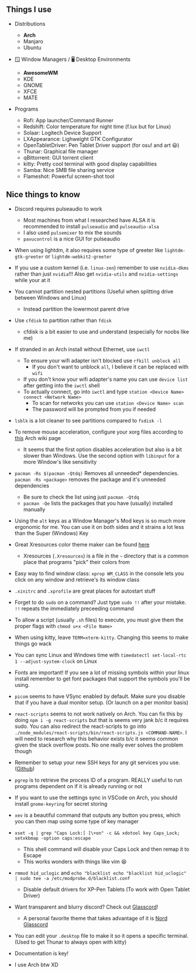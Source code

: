## Things I use

- Distributions
  - **Arch**
  - Manjaro
  - Ubuntu

- 🪟 Window Managers / 🖥 Desktop Environments
  - **AwesomeWM**
  - KDE
  - GNOME
  - XFCE
  - MATE

- Programs
  - Rofi: App launcher/Command Runner
  - Redshift: Color temperature for night time (f.lux but for Linux)
  - Solaar: Logitech Device Support
  - LXAppearance: Lighweight GTK Configurator
  - OpenTabletDriver: Pen Tablet Driver support (for osu! and art 😃)
  - Thunar: Graphical file manager
  - qBittorrent: GUI torrent client
  - kitty: Pretty cool terminal with good display capabilities
  - Samba: Nice SMB file sharing service
  - Flameshot: Powerful screen-shot tool

## Nice things to know

- Discord requires pulseaudio to work
  - Most machines from what I researched have ALSA it is recommended to install
  `pulseaudio` and `pulseaudio-alsa`
  - I also used `pulsemixer` to mix the sounds
  - `pavucontrol` is a nice GUI for pulseaudio

- When using lightdm, it also requires some type of greeter like `lightdm-gtk-greeter`
  or `lightdm-webkit2-greeter`

- If you use a custom kernel (i.e. `linux-zen`) remember to use `nvidia-dkms` rather
  than just `nvidia`!!! Also get `nvidia-utils` and `nvidia-settings` while your at it

- You cannot partition nested partitions (Useful when splitting drive
  between Windows and Linux)
  - Instead partition the lowermost parent drive

- Use `cfdisk` to partition rather than `fdisk`
  - cfdisk is a bit easier to use and understand (especially for noobs like me)

- If stranded in an Arch install without Ethernet, use `iwctl`
  - To ensure your wifi adapter isn't blocked use `rfkill unblock all`
    - If you don't want to unblock `all`, I believe it can be replaced with `wifi`
  - If you don't know your wifi adapter's name you can use `device list` after getting
  into the `iwctl` shell
  - To actually connect, go into `iwctl` and type `station <Device Name> connect <Network Name>`
    - To scan for networks you can use `station <Device Name> scan`
    - The password will be prompted from you if needed

- `lsblk` is a lot cleaner to see partitions compared to `fsdisk -l`

- To remove mouse acceleration, configure your xorg files according to
  [this](https://wiki.archlinux.org/index.php/Mouse_acceleration) Arch wiki page
  - It seems that the first option disables acceleration but also is a bit slower
  than Windows. Use the second option with `libinput` for a more Window's like sensitivity

- `pacman -Rs $(pacman -Qtdq)` Removes all unneeded* dependencies. `pacman -Rs <package>` removes
  the package and it's unneeded dependencies
  - Be sure to check the list using just `pacman -Qtdq`
  - `pacman -Qe` lists the packages that you have (usually) installed manually

- Using the `alt` keys as a Window Manager's Mod keys is so much more ergonomic for me.
  You can use it on both sides and it strains a lot less than the Super (Windows) Key

- Great Xresources color theme maker can be found [here](https://github.com/deviantfero/wpgtk)
  - Xresources (`.Xresources`) is a file in the `~` directory that is a common place that
    programs "pick" their colors from

- Easy way to find window class: `xprop WM_CLASS` in the console lets you click on any window
  and retrieve's its window class

- `.xinitrc` and `.xprofile` are great places for autostart stuff

- Forget to do `sudo` on a command? Just type `sudo !!` after your mistake. `!!` repeats the
  immediately preceeding command

- To allow a script (usually `.sh` files) to execute, you must give them the proper flags with
  `chmod u+x <File Name>`

- When using kitty, leave `TERM=xterm-kitty`. Changing this seems to make things go wack

- You can sync Linux and Windows time with `timedatectl set-local-rtc 1 --adjust-system-clock` on Linux

- Fonts are important! If you see a lot of missing symbols within your linux install remember to get
  font packages that support the symbols you'll be using.

- `picom` seems to have VSync enabled by default. Make sure you disable that if you have a dual
  monitor setup. (Or launch on a per monitor basis)

- `react-scripts` seems to not work natively on Arch. You can fix this by doing `npm i -g react-scripts`
  but that is seems very jank b/c it requires sudo. You can also redirect the react-scripts to go
  into `./node_modules/react-scripts/bin/react-scripts.js <COMMAND-NAME>`. I will need to research
  why this behavior exists b/c it seems common given the stack overflow posts. No one really ever solves
  the problem though

- Remember to setup your new SSH keys for any git services you use.
  ([Github](https://docs.github.com/en/free-pro-team@latest/github/authenticating-to-github/adding-a-new-ssh-key-to-your-github-account))

- `pgrep` is to retrieve the process ID of a program. REALLY useful to run programs dependent on
  if it is already running or not

- If you want to use the settings sync in VSCode on Arch, you should install `gnome-keyring`
  for secret storing

- `xev` is a beautiful command that outputs any button you press, which you can then map using
  some type of key manager

- `xset -q | grep "Caps Lock:[ ]\+on" -c && xdotool key Caps_Lock; setxkbmap -option caps:escape`
  - This shell command will disable your Caps Lock and then remap it to Escape
  - This works wonders with things like vim 😆

- `rmmod hid_uclogic` and `echo "blacklist echo "blacklist hid_uclogic" | sudo tee -a /etc/modprobe.d/blacklist.conf`
  - Disable default drivers for XP-Pen Tablets (To work with Open Tablet Driver)

- Want transparent and blurry discord? Check out [Glasscord](https://github.com/AryToNeX/Glasscord)!
  - A personal favorite theme that takes advantage of it is [Nord Glasscord](https://github.com/YottaGitHub/Nord-Glasscord)

- You can edit your `.desktop` file to make it so it opens a specific terminal. (Used to get Thunar
  to always open with kitty)

- Documentation is key!

- I use Arch btw XD

